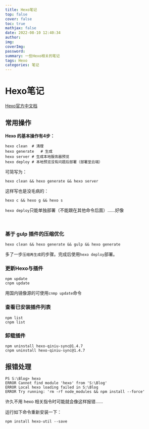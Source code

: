 ```yaml
---
title: Hexo笔记
top: false
cover: false
toc: true
mathjax: false
date: 2022-08-10 12:40:34
author:
img:
coverImg:
password:
summary: 一些Hexo相关的笔记
tags: Hexo
categories: 笔记
---
```


# Hexo笔记

[Hexo官方中文档](https://hexo.io/zh-cn/docs/index.html)

## 常用操作

**Hexo 的基本操作有4步：**

```batch
hexo clean	# 清理
hexo generate	# 生成
hexo server	# 生成本地服务器预览
hexo deploy	# 本地预览没有问题后部署（部署至云端）
```

可简写为：

```batch
hexo clean && hexo generate && hexo server
```
这样写也是没毛病的：

```batch
hexo c && hexo g && hexo s
```

`hexo deploy`只能单独部署（不能跟在其他命令后面）……好像

<br>

### 基于 gulp 插件的压缩优化

```batch
hexo clean && hexo generate && gulp && hexo generate
```

多了一步`压缩再生成`的步骤。完成后使用`hexo deploy`部署。

### 更新Hexo与插件

```batch
npm update
cnpm update
```
用国内镜像源的可使用`cnmp update`命令

### 查看已安装插件列表

```batch
npm list
cnpm list
```
### 卸载插件

```batch
npm uninstall hexo-qiniu-sync@1.4.7
cnpm uninstall hexo-qiniu-sync@1.4.7
```

## 报错处理

```batch
PS S:\Blog> hexo
ERROR Cannot find module 'hexo' from 'S:\Blog'
ERROR Local hexo loading failed in S:\Blog
ERROR Try running: 'rm -rf node_modules && npm install --force'
```

许久不用 hexo 相关指令时可能就会像这样报错……

运行如下命令重新安装一下：

```batch
npm install hexo-util --save
```

